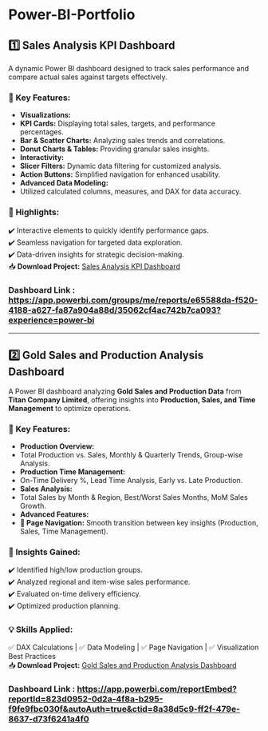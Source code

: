 # **Power-BI-Portfolio**
## **1️⃣ Sales Analysis KPI Dashboard**  
A dynamic Power BI dashboard designed to track sales performance and compare actual sales against targets effectively.  
### **🔹 Key Features:**  
- **Visualizations:**  
 - **KPI Cards:** Displaying total sales, targets, and performance percentages.  
 - **Bar & Scatter Charts:** Analyzing sales trends and correlations.  
 - **Donut Charts & Tables:** Providing granular sales insights.  
- **Interactivity:**  
 - **Slicer Filters:** Dynamic data filtering for customized analysis.  
 - **Action Buttons:** Simplified navigation for enhanced usability.  
- **Advanced Data Modeling:**  
 - Utilized calculated columns, measures, and DAX for data accuracy.  
### **🚀 Highlights:**  
✔️ Interactive elements to quickly identify performance gaps.  
✔️ Seamless navigation for targeted data exploration.  
✔️ Data-driven insights for strategic decision-making.  
📥 **Download Project:** [Sales Analysis KPI Dashboard](SalesAnalysisDashboard.pbix)  
### Dashboard Link : https://app.powerbi.com/groups/me/reports/e65588da-f520-4188-a627-fa87a904a88d/35062cf4ac742b7ca093?experience=power-bi
---
## **2️⃣ Gold Sales and Production Analysis Dashboard**  
A Power BI dashboard analyzing **Gold Sales and Production Data** from **Titan Company Limited**, offering insights into **Production, Sales, and Time Management** to optimize operations.  
### **🔹 Key Features:**  
- **Production Overview:**  
 - Total Production vs. Sales, Monthly & Quarterly Trends, Group-wise Analysis.  
- **Production Time Management:**  
 - On-Time Delivery %, Lead Time Analysis, Early vs. Late Production.  
- **Sales Analysis:**  
 - Total Sales by Month & Region, Best/Worst Sales Months, MoM Sales Growth.  
- **Advanced Features:**  
 - **🔄 Page Navigation:** Smooth transition between key insights (Production, Sales, Time Management).  
### **🚀 Insights Gained:**  
✔️ Identified high/low production groups.  
✔️ Analyzed regional and item-wise sales performance.  
✔️ Evaluated on-time delivery efficiency.  
✔️ Optimized production planning.  
### **💡 Skills Applied:**  
✅ DAX Calculations | ✅ Data Modeling | ✅ Page Navigation | ✅ Visualization Best Practices  
📥 **Download Project:** [Gold Sales and Production Analysis Dashboard](GoldProductionAnalysis.pbix)
### Dashboard Link : https://app.powerbi.com/reportEmbed?reportId=823d0952-0d2a-4f8a-b295-f9fe9fbc030f&autoAuth=true&ctid=8a38d5c9-ff2f-479e-8637-d73f6241a4f0
